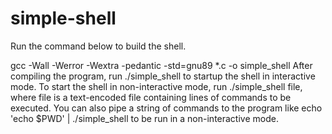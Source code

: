 # simple-shell

Run the command below to build the shell.

gcc -Wall -Werror -Wextra -pedantic -std=gnu89 *.c -o simple_shell
After compiling the program, run ./simple_shell to startup the shell in interactive mode. To start the shell in non-interactive mode, run ./simple_shell file, where file is a text-encoded file containing lines of commands to be executed. You can also pipe a string of commands to the program like echo 'echo $PWD' | ./simple_shell to be run in a non-interactive mode.
